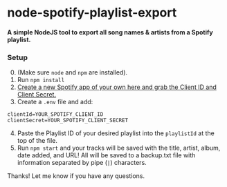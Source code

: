 # node-spotify-playlist-export
#### A simple NodeJS tool to export all song names & artists from a Spotify playlist.

### Setup

0. (Make sure `node` and `npm` are installed).
1. Run `npm install`
2. [Create a new Spotify app of your own here and grab the Client ID and Client Secret.](http://developer.spotify.com/)
2. Create a `.env` file and add:
```
clientId=YOUR_SPOTIFY_CLIENT_ID
clientSecret=YOUR_SPOTIFY_CLIENT_SECRET
```
4. Paste the Playlist ID of your desired playlist into the `playlistId` at the top of the file.
5. Run `npm start` and your tracks will be saved with the title, artist, album, date added, and URL! All will be saved to a backup.txt file with information separated by pipe (`|`) characters.

Thanks! Let me know if you have any questions.